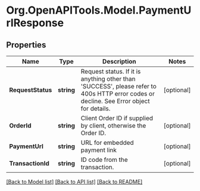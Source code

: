 # Org.OpenAPITools.Model.PaymentUrlResponse
## Properties

Name | Type | Description | Notes
------------ | ------------- | ------------- | -------------
**RequestStatus** | **string** | Request status. If it is anything other than &#39;SUCCESS&#39;, please refer to 400s HTTP error codes or decline. See Error object for details. | [optional] 
**OrderId** | **string** | Client Order ID if supplied by client, otherwise the Order ID. | [optional] 
**PaymentUrl** | **string** | URL for embedded payment link | [optional] 
**TransactionId** | **string** | ID code from the transaction. | [optional] 

[[Back to Model list]](../README.md#documentation-for-models) [[Back to API list]](../README.md#documentation-for-api-endpoints) [[Back to README]](../README.md)

